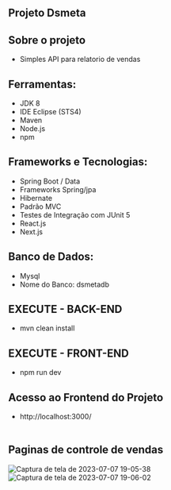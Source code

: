 ## Projeto Dsmeta

## Sobre o projeto

- Simples API para relatorio de vendas

## Ferramentas:

- JDK 8
- IDE Eclipse (STS4)
- Maven
- Node.js
- npm

## Frameworks e Tecnologias:
- Spring Boot / Data
- Frameworks Spring/jpa
- Hibernate
- Padrão MVC
- Testes de Integração com JUnit 5
- React.js
- Next.js

## Banco de Dados:
- Mysql
- Nome do Banco: dsmetadb

## EXECUTE - BACK-END
- mvn clean install

## EXECUTE - FRONT-END
- npm run dev

## Acesso ao Frontend do Projeto
- http://localhost:3000/
<br><br>

## Paginas de controle de vendas
![Captura de tela de 2023-07-07 19-05-38](https://github.com/Ernilson/Monoreto-java-react/assets/30840118/74452823-3b83-4590-a921-93c7fcbe9a8d)
![Captura de tela de 2023-07-07 19-06-02](https://github.com/Ernilson/Monoreto-java-react/assets/30840118/0b78a66b-6e1c-447d-a103-d657df5a8a62)

